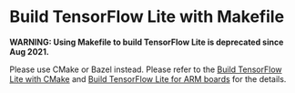 # Build TensorFlow Lite with Makefile

**WARNING: Using Makefile to build TensorFlow Lite is deprecated since
Aug 2021.**

Please use CMake or Bazel instead. Please refer to the
[Build TensorFlow Lite with CMake](https://www.tensorflow.org/lite/guide/build_cmake)
and [Build TensorFlow Lite for ARM boards](https://www.tensorflow.org/lite/guide/build_arm)
for the details.
